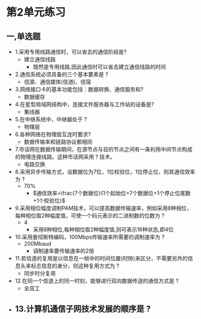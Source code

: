 # 第2单元练习
## 一,单选题
- 1.采用专用线路通信时，可以省去的通信阶段是?
  - 建立通信线路
    - 既然是专用线路,因此通信时可以省去建立通信线路的时间
- 2.通信系统必须具备的三个基本要素是 $?$ 
  - 信源、通信媒体(信道)、信宿
- 3.网络接口卡的基本功能包括：数据转换、通信服务和?
  - 数据缓存
- 4.在星型局域网结构中，连接文件服务器与工作站的设备是?
  - 集线器
- 5.在中继系统中，中继器处于 $?$ 
  - 物理层
- 6.各种网络在物理层互连时要求?
  - 数据传输率和链路协议都相同
- 7.市话网在数据传输期间，在源节点与目的节点之间有一条利用中间节点构成的物理连接线路。这种市话网采用 $?$ 技术。
  - 电路交换
- 8.采用异步传输方式，设数据位为7位，1位校验位，1位停止位，则其通信效率为 $?$
  -  70%
     - $通信效率=\frac{7个数据位}{1个起始位+7个数据位+1个停止位尾数+1个校验位}$ 
- 9.采用相位幅度调制PAM技术，可以提高数据传输速率，例如采用8种相位，每种相位取2种幅度值，可使一个码元表示的二进制数的位数为 $?$
  - 4
    - 采用8种相位,每种相位取2种幅度值,则可表示16种状态,即4位
- 10.采用曼彻斯特编码，100Mbps传输速率所需要的调制速率为 $?$
  - 200Mbaud
    - 调制速率要传输速率的2倍
- 11.若信道的复用是以信息在一帧中的时间位置(时隙)来区分，不需要另外的信息头来标志信息的身分，则这种复用方式为 $?$
  - 同步时分复用
- 12.在同一个信道上的同一时刻，能够进行双向数据传送的通信方式是 $?$
  - 全双工
- 13.计算机通信子网技术发展的顺序是 $?$
  - 